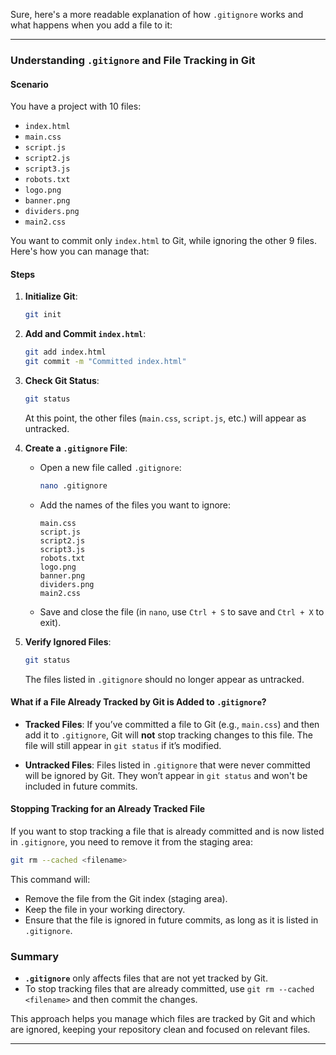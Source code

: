 Sure, here's a more readable explanation of how `.gitignore` works and what happens when you add a file to it:

---

### Understanding `.gitignore` and File Tracking in Git

#### Scenario

You have a project with 10 files:

- `index.html`
- `main.css`
- `script.js`
- `script2.js`
- `script3.js`
- `robots.txt`
- `logo.png`
- `banner.png`
- `dividers.png`
- `main2.css`

You want to commit only `index.html` to Git, while ignoring the other 9 files. Here's how you can manage that:

#### Steps

1. **Initialize Git**:
   ```sh
   git init
   ```

2. **Add and Commit `index.html`**:
   ```sh
   git add index.html
   git commit -m "Committed index.html"
   ```

3. **Check Git Status**:
   ```sh
   git status
   ```
   At this point, the other files (`main.css`, `script.js`, etc.) will appear as untracked.

4. **Create a `.gitignore` File**:
   - Open a new file called `.gitignore`:
     ```sh
     nano .gitignore
     ```
   - Add the names of the files you want to ignore:
     ```
     main.css
     script.js
     script2.js
     script3.js
     robots.txt
     logo.png
     banner.png
     dividers.png
     main2.css
     ```
   - Save and close the file (in `nano`, use `Ctrl + S` to save and `Ctrl + X` to exit).

5. **Verify Ignored Files**:
   ```sh
   git status
   ```
   The files listed in `.gitignore` should no longer appear as untracked.

#### What if a File Already Tracked by Git is Added to `.gitignore`?

- **Tracked Files**: If you’ve committed a file to Git (e.g., `main.css`) and then add it to `.gitignore`, Git will **not** stop tracking changes to this file. The file will still appear in `git status` if it’s modified.
  
- **Untracked Files**: Files listed in `.gitignore` that were never committed will be ignored by Git. They won’t appear in `git status` and won't be included in future commits.

#### Stopping Tracking for an Already Tracked File

If you want to stop tracking a file that is already committed and is now listed in `.gitignore`, you need to remove it from the staging area:

```sh
git rm --cached <filename>
```

This command will:

- Remove the file from the Git index (staging area).
- Keep the file in your working directory.
- Ensure that the file is ignored in future commits, as long as it is listed in `.gitignore`.

### Summary

- **`.gitignore`** only affects files that are not yet tracked by Git.
- To stop tracking files that are already committed, use `git rm --cached <filename>` and then commit the changes.

This approach helps you manage which files are tracked by Git and which are ignored, keeping your repository clean and focused on relevant files.

---
